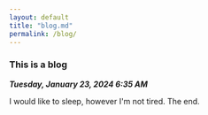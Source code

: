 ```yaml
---
layout: default
title: "blog.md"
permalink: /blog/
---
```


### This is a blog
***Tuesday, January 23, 2024 6:35 AM***

I would like to sleep, however I'm not tired. The end. 
